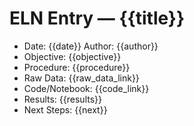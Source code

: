 # ELN Entry — {{title}}

- Date: {{date}} Author: {{author}}
- Objective: {{objective}}
- Procedure: {{procedure}}
- Raw Data: {{raw_data_link}}
- Code/Notebook: {{code_link}}
- Results: {{results}}
- Next Steps: {{next}}
